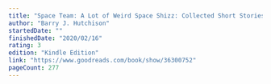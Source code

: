```yaml
---
title: "Space Team: A Lot of Weird Space Shizz: Collected Short Stories (Space Team, #6.5)"
author: "Barry J. Hutchison"
startedDate: ""
finishedDate: "2020/02/16"
rating: 3
edition: "Kindle Edition"
link: "https://www.goodreads.com/book/show/36300752"
pageCount: 277
---
```



